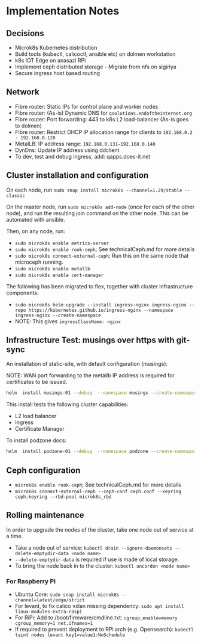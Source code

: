 # Implementation Notes

## Decisions

- Microk8s Kubernetes distribution
- Build tools (kubectl, calicoctl, ansible etc) on dolmen workstation
- k8s IOT Edge on anasazi RPi
- Implement ceph distributed storage - Migrate from nfs on sigiriya
- Secure ingress host based routing

## Network

- Fibre router: Static IPs for control plane and worker nodes
- Fibre router: (As-is) Dynamic DNS for ```qsolutions.endoftheinternet.org```
- Fibre router: Port forwarding: 443 to k8s L2 load-balancer (As-is goes to dolmen)
- Fibre router: Restrict DHCP IP allocation range for clients to `192.168.0.2 - 192.168.0.120`
- MetalLB: IP address range: `192.168.0.131-192.168.0.140`
- DynDns: Update IP address using ddclient
- To dev, test and debug ingress, add: qapps.does-it.net

## Cluster installation and configuration

On each node, run `sudo snap install microk8s --channel=1.29/stable --classic`

On the master node, run `sudo microk8s add-node` (once for each of the other node), and run the resulting join command on the other node.
This can be automated with ansible.

Then, on any node, run:

- `sudo microk8s enable metrics-server`
- `sudo microk8s enable rook-ceph`; See technicalCeph.md for more details
- `sudo microk8s connect-external-ceph`; Run this on the same node that microceph running.
- `sudo microk8s enable metallb`
- `sudo microk8s enable cert-manager`

The following has been migrated to flex, together with cluster infrastructure components:

- `sudo microk8s helm upgrade --install ingress-nginx ingress-nginx --repo https://kubernetes.github.io/ingress-nginx --namespace ingress-nginx --create-namespace`
- NOTE: This gives `ingressClassName: nginx`

## Infrastructure Test: musings over https with git-sync

An installation of static-site, with default configuration (musings):

NOTE: WAN port forwarding to the metallb IP address is required for certificates to be issued.

```bash
helm  install musings-01 --debug  --namespace musings --create-namespace static-site --repo 'https://dl.cloudsmith.io/public/q-solutions/static-site/helm/charts/'
```

This install tests the following cluster capabilities:

- L2 load balancer
- Ingress
- Certificate Manager

To install podzone docs:

```bash
helm  install podzone-01 --debug  --namespace podzone --create-namespace static-site --repo 'https://dl.cloudsmith.io/public/q-solutions/static-site/helm/charts/' --values valuespodzone.yaml
```

## Ceph configuration

- `microk8s enable rook-ceph`; See technicalCeph.md for more details
- `microk8s connect-external-ceph --ceph-conf ceph.conf --keyring ceph.keyring --rbd-pool microk8s_rbd`

## Rolling maintenance

In order to upgrade the nodes of the cluster, take one node out of service at a time.

- Take a node out of service: `kubectl drain --ignore-daemonsets --delete-emptydir-data <node name>`
- `--delete-emptydir-data` is required if use is made of local storage.
- To bring the node back in to the cluster: `kubectl uncordon <node name>`

### For Raspberry Pi

- Ubuntu Core: `sudo snap install microk8s --channel=latest/edge/strict`
- For levant, to fix calico vxlan missing dependency: `sudo apt install linux-modules-extra-raspi`
- For RiPi: Add to /boot/firmware/cmdline.txt: `cgroup_enable=memory cgroup_memory=1 net.ifnames=1`
- If required to prevent deployment to RPi arch (e.g. Opensearch): `kubectl taint nodes levant key1=value1:NoSchedule`

